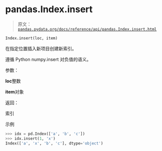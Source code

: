 # pandas.Index.insert

> 原文：[`pandas.pydata.org/docs/reference/api/pandas.Index.insert.html`](https://pandas.pydata.org/docs/reference/api/pandas.Index.insert.html)

```py
Index.insert(loc, item)
```

在指定位置插入新项目创建新索引。

遵循 Python numpy.insert 对负值的语义。

参数：

**loc**整数

**item**对象

返回：

索引

示例

```py
>>> idx = pd.Index(['a', 'b', 'c'])
>>> idx.insert(1, 'x')
Index(['a', 'x', 'b', 'c'], dtype='object') 
```
